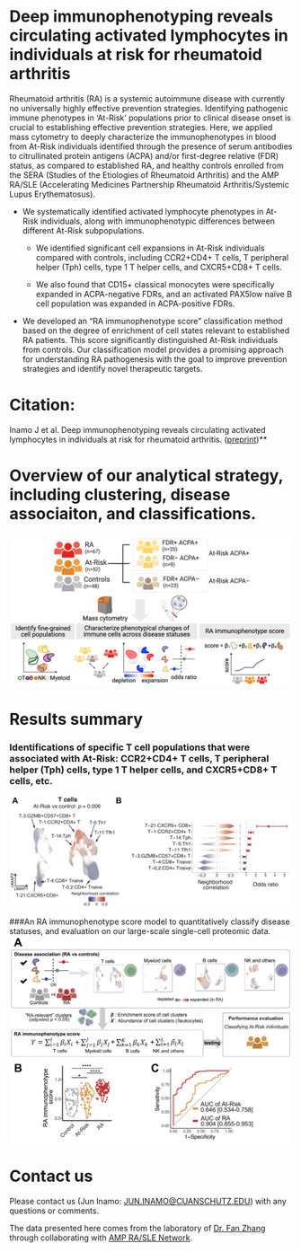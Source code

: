 # Deep immunophenotyping reveals circulating activated lymphocytes in individuals at risk for rheumatoid arthritis

Rheumatoid arthritis (RA) is a systemic autoimmune disease with currently no universally highly effective prevention strategies. 
Identifying pathogenic immune phenotypes in ‘At-Risk’ populations prior to clinical disease onset is crucial to establishing effective prevention strategies. 
Here, we applied mass cytometry to deeply characterize the immunophenotypes in blood from At-Risk individuals identified through the presence of serum antibodies to citrullinated protein antigens (ACPA) and/or first-degree relative (FDR) status, as compared to established RA, and healthy controls enrolled from the SERA (Studies of the Etiologies of Rheumatoid Arthritis) and the AMP RA/SLE (Accelerating Medicines Partnership Rheumatoid Arthritis/Systemic Lupus Erythematosus).

- We systematically identified activated lymphocyte phenotypes in At-Risk individuals, along with immunophenotypic differences between different At-Risk subpopulations.

  - We identified significant cell expansions in At-Risk individuals compared with controls, including CCR2+CD4+ T cells, T peripheral helper (Tph) cells, type 1 T helper cells, and CXCR5+CD8+ T cells.
  
  - We also found that CD15+ classical monocytes were specifically expanded in ACPA-negative FDRs, and an activated PAX5low naïve B cell population was expanded in ACPA-positive FDRs. 

- We developed an “RA immunophenotype score” classification method based on the degree of enrichment of cell states relevant to established RA patients. 
This score significantly distinguished At-Risk individuals from controls. Our classification model provides a promising approach for understanding RA pathogenesis with the goal to improve prevention strategies and identify novel therapeutic targets. 


# Citation: 

Inamo J et al. Deep immunophenotyping reveals circulating activated lymphocytes in individuals at risk for rheumatoid arthritis. ([preprint](https://XXX))**


# Overview of our analytical strategy, including clustering, disease associaiton, and classifications.
![image](./images/CyTOF_workflow.png)


# Results summary
### Identifications of specific T cell populations that were associated with At-Risk: CCR2+CD4+ T cells, T peripheral helper (Tph) cells, type 1 T helper cells, and CXCR5+CD8+ T cells, etc.
![image](./images/results.jpg)


###An RA immunophenotype score model to quantitatively classify disease statuses, and evaluation on our large-scale single-cell proteomic data. 
![image](./images/RA_immunophenotype_score.jpg)


# Contact us
Please contact us (Jun Inamo: JUN.INAMO@CUANSCHUTZ.EDU) with any questions or comments.

The data presented here comes from the laboratory of [Dr. Fan Zhang](https://fanzhanglab.org/) through collaborating with [AMP RA/SLE Network](https://www.niams.nih.gov/grants-funding/funded-research/accelerating-medicines/RA-SLE).